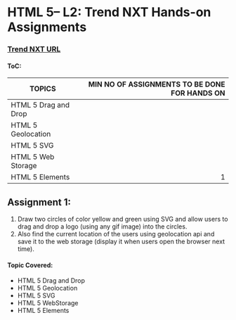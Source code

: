# HTML 5– L2: Trend NXT Hands-on Assignments

### [Trend NXT URL](https://wipro365.sharepoint.com/sites/ku-practice-4113/Pages/Learning%20Contents/HTML%205%20L2.aspx)
#### ToC:

| TOPICS                 |  MIN NO OF ASSIGNMENTS TO BE DONE FOR HANDS ON  |
| ---------------------- | -----------------------------------------------:|
| HTML 5 Drag and Drop   |                                                 |
| HTML 5 Geolocation     |                                                 |
| HTML 5 SVG             |                                                 |
| HTML 5 Web Storage     |                                                 |
| HTML 5 Elements        |                                               1 |

## Assignment 1:
1. Draw two circles of color yellow and green using SVG and allow users to drag and drop a logo (using any gif image) into the circles.
2. Also find the current location of the users using geolocation api and save it to the web storage (display it when users open the browser next time).

#### Topic Covered:
* HTML 5 Drag and Drop
* HTML 5 Geolocation
* HTML 5 SVG
* HTML 5 WebStorage
* HTML 5 Elements
